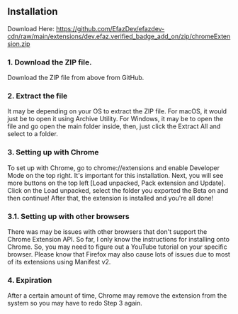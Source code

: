 ## Installation
Download Here: https://github.com/EfazDev/efazdev-cdn/raw/main/extensions/dev.efaz.verified_badge_add_on/zip/chromeExtension.zip
### 1. Download the ZIP file.
Download the ZIP file from above from GitHub.
### 2. Extract the file
It may be depending on your OS to extract the ZIP file. For macOS, it would just be to open it using Archive Utility. For Windows, it may be to open the file and go open the main folder inside, then, just click the Extract All and select to a folder.
### 3. Setting up with Chrome
To set up with Chrome, go to chrome://extensions and enable Developer Mode on the top right. It's important for this installation. Next, you will see more buttons on the top left [Load unpacked, Pack extension and Update]. Click on the Load unpacked, select the folder you exported the Beta on and then continue! After that, the extension is installed and you're all done!
### 3.1. Setting up with other browsers
There was may be issues with other browsers that don't support the Chrome Extension API. So far, I only know the instructions for installing onto Chrome. So, you may need to figure out a YouTube tutorial on your specific browser. Please know that Firefox may also cause lots of issues due to most of its extensions using Manifest v2.
### 4. Expiration
After a certain amount of time, Chrome may remove the extension from the system so you may have to redo Step 3 again.